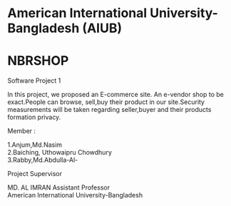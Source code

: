 # American International University-Bangladesh (AIUB)

# NBRSHOP</br>

Software Project 1</br>

In this project, we proposed an E-commerce site. An e-vendor shop to be exact.People can browse, sell,buy their product in our site.Security measurements will be taken regarding seller,buyer and their products formation privacy.


Member :

1.Anjum,Md.Nasim </br>
2.Baiching, Uthowaipru Chowdhury</br>
3.Rabby,Md.Abdulla-Al-</br>


Project Supervisor
 
 MD. AL IMRAN
 Assistant Professor	
 American International University-Bangladesh
